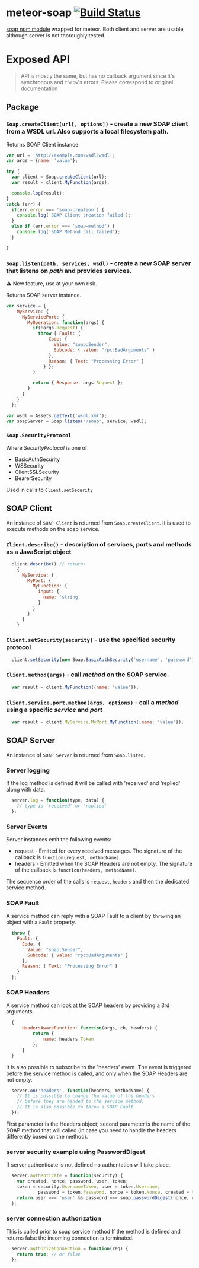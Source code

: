 # meteor-soap [![Build Status](https://travis-ci.org/zardak/meteor-soap.svg?branch=master)](https://travis-ci.org/zardak/meteor-soap)
[soap npm module](https://github.com/vpulim/node-soap) wrapped for meteor.
Both client and server are usable, although server is not thoroughly tested.

# Exposed API
> API is mostly the same, but has no callback argument since it's synchronous and `throw`'s errors.
> Please correspond to original documentation

## Package
### `Soap.createClient(url[, options])` - create a new SOAP client from a WSDL url. Also supports a local filesystem path.
Returns SOAP Client instance

``` javascript
var url = 'http://example.com/wsdl?wsdl';
var args = {name: 'value'};

try {
  var client = Soap.createClient(url);
  var result = client.MyFunction(args);

  console.log(result);
}
catch (err) {
  if(err.error === 'soap-creation') {
    console.log('SOAP Client creation failed');
  }
  else if (err.error === 'soap-method') {
    console.log('SOAP Method call failed');
  }

}
```

### `Soap.listen(path, services, wsdl)` - create a new SOAP server that listens on *path* and provides services.
:warning: New feature, use at your own risk.

Returns SOAP server instance.

``` javascript
var service = {
    MyService: {
      MyServicePort: {
        MyOperation: function(args) {
          if(!args.Request) {
            throw { Fault: {
                Code: {
                  Value: "soap:Sender",
                  Subcode: { value: "rpc:BadArguments" }
                },
                Reason: { Text: "Processing Error" }
              } };
          }

          return { Response: args.Request };
        }
      }
    }
  };

var wsdl = Assets.getText('wsdl.xml');
var soapServer = Soap.listen('/soap', service, wsdl);
```

### `Soap.SecurityProtocol`
Where *SecurityProtocol* is one of
* BasicAuthSecurity
* WSSecurity
* ClientSSLSecurity
* BearerSecurity

Used in calls to `Client.setSecurity`

## SOAP Client
An instance of `SOAP Client` is returned from `Soap.createClient`. It is used to execute methods on the soap service.

### `Client.describe()` - description of services, ports and methods as a JavaScript object
``` javascript
  client.describe() // returns
    {
      MyService: {
        MyPort: {
          MyFunction: {
            input: {
              name: 'string'
            }
          }
        }
      }
    }
```

### `Client.setSecurity(security)` - use the specified security protocol
``` javascript
  client.setSecurity(new Soap.BasicAuthSecurity('username', 'password'));
```

### `Client.method(args)` - call *method* on the SOAP service.
``` javascript
  var result = client.MyFunction({name: 'value'});
```

### `Client.service.port.method(args, options)` - call a *method* using a specific *service* and *port*
``` javascript
  var result = client.MyService.MyPort.MyFunction({name: 'value'});
```

## SOAP Server
An instance of `SOAP Server` is returned from `Soap.listen`.

### Server logging
If the log method is defined it will be called with 'received' and 'replied'
along with data.
``` javascript
  server.log = function(type, data) {
    // type is 'received' or 'replied'
  };
```

### Server Events
Server instances emit the following events:

* request - Emitted for every received messages.
  The signature of the callback is `function(request, methodName)`.
* headers - Emitted when the SOAP Headers are not empty.
  The signature of the callback is `function(headers, methodName)`.

The sequence order of the calls is `request`, `headers` and then the dedicated
service method.

### SOAP Fault
A service method can reply with a SOAP Fault to a client by `throw`ing an
object with a `Fault` property.
``` javascript
  throw {
    Fault: {
      Code: {
        Value: "soap:Sender",
        Subcode: { value: "rpc:BadArguments" }
      },
      Reason: { Text: "Processing Error" }
    }
  };
```

### SOAP Headers
A service method can look at the SOAP headers by providing a 3rd arguments.
``` javascript
  {
      HeadersAwareFunction: function(args, cb, headers) {
          return {
              name: headers.Token
          };
      }
  }
```

It is also possible to subscribe to the 'headers' event.
The event is triggered before the service method is called, and only when the
SOAP Headers are not empty.
``` javascript
  server.on('headers', function(headers, methodName) {
    // It is possible to change the value of the headers
    // before they are handed to the service method.
    // It is also possible to throw a SOAP Fault
  });
```

First parameter is the Headers object;
second parameter is the name of the SOAP method that will called
(in case you need to handle the headers differently based on the method).

### server security example using PasswordDigest
If server.authenticate is not defined no authentation will take place.
``` javascript
  server.authenticate = function(security) {
    var created, nonce, password, user, token;
    token = security.UsernameToken, user = token.Username,
            password = token.Password, nonce = token.Nonce, created = token.Created;
    return user === 'user' && password === soap.passwordDigest(nonce, created, 'password');
  };
```

### server connection authorization
This is called prior to soap service method
If the method is defined and returns false the incoming connection is
terminated.

``` javascript
  server.authorizeConnection = function(req) {
    return true; // or false
  };
```
